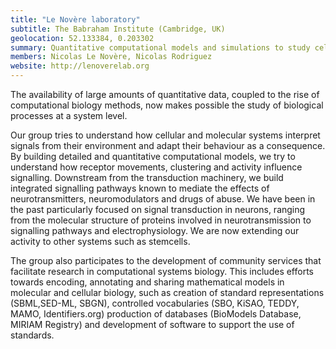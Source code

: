 ```yaml
---
title: "Le Novère laboratory"
subtitle: The Babraham Institute (Cambridge, UK)
geolocation: 52.133384, 0.203302
summary: Quantitative computational models and simulations to study cellular and molecular systems, in particular adaptation to environmental signals
members: Nicolas Le Novère, Nicolas Rodriguez
website: http://lenoverelab.org
---
```


The availability of large amounts of quantitative data, coupled to the rise of computational biology methods, now makes possible the study of biological processes at a system level.

Our group tries to understand how cellular and molecular systems interpret signals from their environment and adapt their behaviour as a consequence. By building detailed and quantitative computational models, we try to understand how receptor movements, clustering and activity influence signalling. Downstream from the transduction machinery, we build integrated signalling pathways known to mediate the effects of neurotransmitters, neuromodulators and drugs of abuse. We have been in the past particularly focused on signal transduction in neurons, ranging from the molecular structure of proteins involved in neurotransmission to signalling pathways and electrophysiology. We are now extending our activity to other systems such as stemcells.

The group also participates to the development of community services that facilitate research in computational systems biology. This includes efforts towards encoding, annotating and sharing mathematical models in molecular and cellular biology, such as creation of standard representations (SBML,SED-ML, SBGN), controlled vocabularies (SBO, KiSAO, TEDDY, MAMO, Identifiers.org) production of databases (BioModels Database, MIRIAM Registry) and development of software to support the use of standards.


